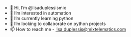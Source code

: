 - 👋 Hi, I’m @lisaduplessismix
- 👀 I’m interested in automation
- 🌱 I’m currently learning python
- 💞️ I’m looking to collaborate on python projects
- 📫 How to reach me - lisa.duplessis@mixtelematics.com

<!---
lisaduplessismix/lisaduplessismix is a ✨ special ✨ repository because its `README.md` (this file) appears on your GitHub profile.
You can click the Preview link to take a look at your changes.
--->
